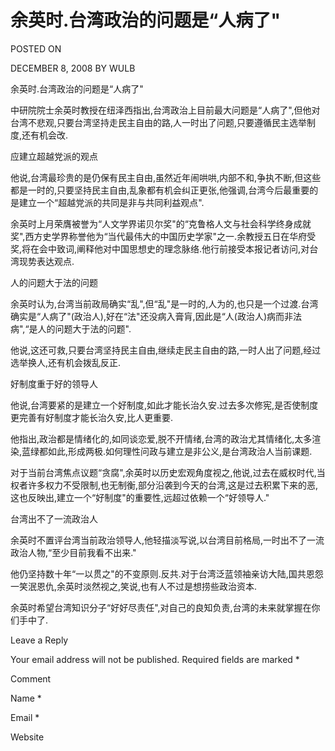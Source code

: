 # 余英时.台湾政治的问题是“人病了"  
POSTED ON

DECEMBER 8, 2008 BY WULB

余英时.台湾政治的问题是“人病了"

中研院院士余英时教授在纽泽西指出,台湾政治上目前最大问题是“人病了",但他对台湾不悲观,只要台湾坚持走民主自由的路,人一时出了问题,只要遵循民主选举制度,还有机会改.

应建立超越党派的观点

他说,台湾最珍贵的是仍保有民主自由,虽然近年闹哄哄,内部不和,争执不断,但这些都是一时的,只要坚持民主自由,乱象都有机会纠正更张,他强调,台湾今后最重要的是建立一个“超越党派的共同是非与共同利益观点".

余英时上月荣膺被誉为“人文学界诺贝尔奖"的“克鲁格人文与社会科学终身成就奖",西方史学界称誉他为“当代最伟大的中国历史学家"之一.余教授五日在华府受奖,将在会中致词,阐释他对中国思想史的理念脉络.他行前接受本报记者访问,对台湾现势表达观点.

人的问题大于法的问题

余英时认为,台湾当前政局确实“乱",但“乱"是一时的,人为的,也只是一个过渡.台湾确实是“人病了"(政治人),好在“法"还没病入膏肓,因此是“人(政治人)病而非法病",“是人的问题大于法的问题".

他说,这还可救,只要台湾坚持民主自由,继续走民主自由的路,一时人出了问题,经过选举换人,还有机会拨乱反正.

好制度重于好的领导人

他说,台湾要紧的是建立一个好制度,如此才能长治久安.过去多次修宪,是否使制度更完善有好制度才能长治久安,比人更重要.

他指出,政治都是情绪化的,如同谈恋爱,脱不开情绪,台湾的政治尤其情绪化,太多渲染,蓝绿都如此,形成两极.如何理性问政与建立是非公义,是台湾政治人当前课题.

对于当前台湾焦点议题“贪腐",余英时以历史宏观角度视之,他说,过去在威权时代,当权者许多权力不受限制,也无制衡,部分沿袭到今天的台湾,这是过去积累下来的恶,这也反映出,建立一个“好制度"的重要性,远超过依赖一个“好领导人."

台湾出不了一流政治人

余英时不置评台湾当前政治领导人,他轻描淡写说,以台湾目前格局,一时出不了一流政治人物,“至少目前我看不出来."

他仍坚持数十年“一以贯之"的不变原则.反共.对于台湾泛蓝领袖亲访大陆,国共恩怨一笑泯恩仇,余英时淡然视之,笑说,也有人不过是想捞些政治资本.

余英时希望台湾知识分子“好好尽责任",对自己的良知负责,台湾的未来就掌握在你们手中了.

Leave a Reply

Your email address will not be published. Required fields are marked *

Comment

Name *

Email *

Website